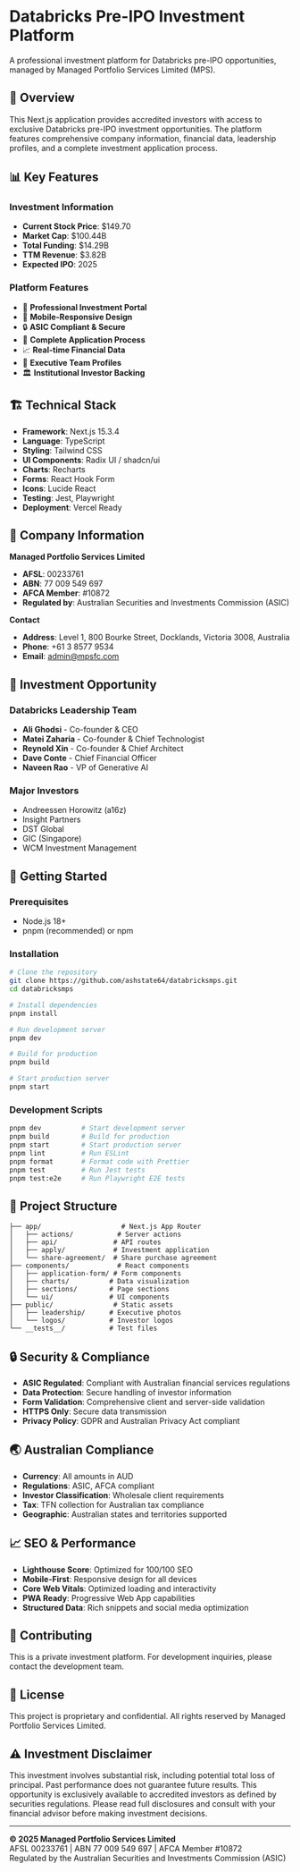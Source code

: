 # Databricks Pre-IPO Investment Platform

A professional investment platform for Databricks pre-IPO opportunities, managed by Managed Portfolio Services Limited (MPS).

## 🚀 Overview

This Next.js application provides accredited investors with access to exclusive Databricks pre-IPO investment opportunities. The platform features comprehensive company information, financial data, leadership profiles, and a complete investment application process.

## 📊 Key Features

### Investment Information
- **Current Stock Price**: $149.70
- **Market Cap**: $100.44B
- **Total Funding**: $14.29B
- **TTM Revenue**: $3.82B
- **Expected IPO**: 2025

### Platform Features
- 🏢 **Professional Investment Portal**
- 📱 **Mobile-Responsive Design**
- 🔒 **ASIC Compliant & Secure**
- 💼 **Complete Application Process**
- 📈 **Real-time Financial Data**
- 👥 **Executive Team Profiles**
- 🏛️ **Institutional Investor Backing**

## 🏗️ Technical Stack

- **Framework**: Next.js 15.3.4
- **Language**: TypeScript
- **Styling**: Tailwind CSS
- **UI Components**: Radix UI / shadcn/ui
- **Charts**: Recharts
- **Forms**: React Hook Form
- **Icons**: Lucide React
- **Testing**: Jest, Playwright
- **Deployment**: Vercel Ready

## 🏢 Company Information

**Managed Portfolio Services Limited**
- **AFSL**: 00233761
- **ABN**: 77 009 549 697
- **AFCA Member**: #10872
- **Regulated by**: Australian Securities and Investments Commission (ASIC)

**Contact**
- **Address**: Level 1, 800 Bourke Street, Docklands, Victoria 3008, Australia
- **Phone**: +61 3 8577 9534
- **Email**: admin@mpsfc.com

## 🎯 Investment Opportunity

### Databricks Leadership Team
- **Ali Ghodsi** - Co-founder & CEO
- **Matei Zaharia** - Co-founder & Chief Technologist  
- **Reynold Xin** - Co-founder & Chief Architect
- **Dave Conte** - Chief Financial Officer
- **Naveen Rao** - VP of Generative AI

### Major Investors
- Andreessen Horowitz (a16z)
- Insight Partners
- DST Global
- GIC (Singapore)
- WCM Investment Management

## 🚀 Getting Started

### Prerequisites
- Node.js 18+ 
- pnpm (recommended) or npm

### Installation

```bash
# Clone the repository
git clone https://github.com/ashstate64/databricksmps.git
cd databricksmps

# Install dependencies
pnpm install

# Run development server
pnpm dev

# Build for production
pnpm build

# Start production server
pnpm start
```

### Development Scripts

```bash
pnpm dev          # Start development server
pnpm build        # Build for production
pnpm start        # Start production server
pnpm lint         # Run ESLint
pnpm format       # Format code with Prettier
pnpm test         # Run Jest tests
pnpm test:e2e     # Run Playwright E2E tests
```

## 📁 Project Structure

```
├── app/                    # Next.js App Router
│   ├── actions/           # Server actions
│   ├── api/              # API routes
│   ├── apply/            # Investment application
│   └── share-agreement/  # Share purchase agreement
├── components/            # React components
│   ├── application-form/ # Form components
│   ├── charts/          # Data visualization
│   ├── sections/        # Page sections
│   └── ui/              # UI components
├── public/               # Static assets
│   ├── leadership/      # Executive photos
│   └── logos/           # Investor logos
└── __tests__/           # Test files
```

## 🔒 Security & Compliance

- **ASIC Regulated**: Compliant with Australian financial services regulations
- **Data Protection**: Secure handling of investor information
- **Form Validation**: Comprehensive client and server-side validation
- **HTTPS Only**: Secure data transmission
- **Privacy Policy**: GDPR and Australian Privacy Act compliant

## 🌏 Australian Compliance

- **Currency**: All amounts in AUD
- **Regulations**: ASIC, AFCA compliant
- **Investor Classification**: Wholesale client requirements
- **Tax**: TFN collection for Australian tax compliance
- **Geographic**: Australian states and territories supported

## 📈 SEO & Performance

- **Lighthouse Score**: Optimized for 100/100 SEO
- **Mobile-First**: Responsive design for all devices
- **Core Web Vitals**: Optimized loading and interactivity
- **PWA Ready**: Progressive Web App capabilities
- **Structured Data**: Rich snippets and social media optimization

## 🤝 Contributing

This is a private investment platform. For development inquiries, please contact the development team.

## 📄 License

This project is proprietary and confidential. All rights reserved by Managed Portfolio Services Limited.

## ⚠️ Investment Disclaimer

This investment involves substantial risk, including potential total loss of principal. Past performance does not guarantee future results. This opportunity is exclusively available to accredited investors as defined by securities regulations. Please read full disclosures and consult with your financial advisor before making investment decisions.

---

**© 2025 Managed Portfolio Services Limited**  
AFSL 00233761 | ABN 77 009 549 697 | AFCA Member #10872  
Regulated by the Australian Securities and Investments Commission (ASIC)
